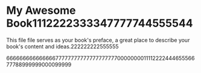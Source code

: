 # My Awesome Book1112222333347777744555544

This file file serves as your book's preface, a great place to describe your book's content and ideas.222222222555555

66666666666666677777777777777777777000000001111222244465556677788999999000099999

